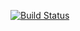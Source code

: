 [![Build Status](https://travis-ci.org/mariatreesa/GeoShiny.svg?branch=master)](https://travis-ci.org/mariatreesa/GeoShiny)
